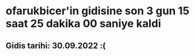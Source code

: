 # ofarukbicer'in gidisine son 3 gun 15 saat 25 dakika 00 saniye kaldi

## Gidis tarihi: 30.09.2022 :(